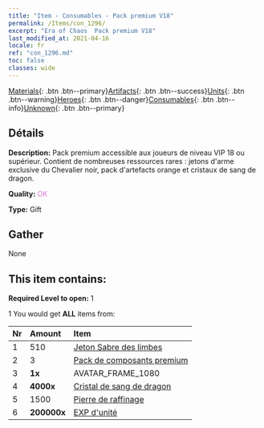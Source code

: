 ```yaml
---
title: "Item - Consumables - Pack premium V18"
permalink: /Items/con_1296/
excerpt: "Era of Chaos  Pack premium V18"
last_modified_at: 2021-04-16
locale: fr
ref: "con_1296.md"
toc: false
classes: wide
---
```

 [Materials](/fr/Items/){: .btn .btn--primary}[Artifacts](/fr/Items/Artifacts/){: .btn .btn--success}[Units](/fr/Items/Units/){: .btn .btn--warning}[Heroes](/fr/Items/Heroes/){: .btn .btn--danger}[Consumables](/fr/Items/Consumables/){: .btn .btn--info}[Unknown](/fr/Items/Unknown/){: .btn .btn--primary}

## Détails
 **Description:** Pack premium accessible aux joueurs de niveau VIP 18 ou supérieur. Contient de nombreuses ressources rares : jetons d'arme exclusive du Chevalier noir, pack d'artefacts orange et cristaux de sang de dragon.

 **Quality:** <span style="color: #DA70D6">OK</span>

 **Type:** Gift

## Gather

  None

## This item contains:

 **Required Level to open:** 1

 1 You would get **ALL** items  from:

  | Nr | Amount |     Item    |
  |:---|:-------|:------------|
  | 1 | 510 | [Jeton Sabre des limbes](/fr/Items/con_979/) |  | 
  | 2 | 3 | [Pack de composants premium](/fr/Items/con_1363/) |  | 
  | 3 |  **1x** | AVATAR_FRAME_1080 |  | 
  | 4 |  **4000x** | [Cristal de sang de dragon](/fr/Items/con_879/) |  | 
  | 5 | 1500 | [Pierre de raffinage](/fr/Items/con_814/) |  | 
  | 6 |  **200000x** | [EXP d'unité](/fr/Items/con_902/) |  | 
